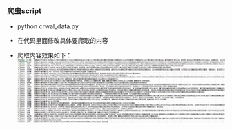 ### 爬虫script

- python crwal_data.py

- 在代码里面修改具体要爬取的内容

- 爬取内容效果如下：
![alt text](https://github.com/jacobssy/Tools/blob/master/Crawl_Company_Data/screen.png)



